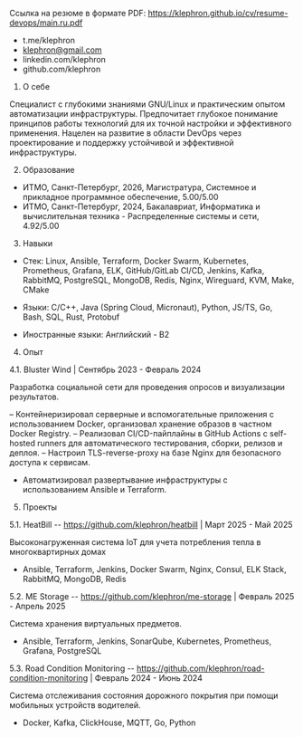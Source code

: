 Ссылка на резюме в формате PDF: https://klephron.github.io/cv/resume-devops/main.ru.pdf

- t.me/klephron
- klephron@gmail.com
- linkedin.com/klephron
- github.com/klephron

1. О себе

Специалист с глубокими знаниями GNU/Linux и практическим опытом автоматизации инфраструктуры. Предпочитает глубокое понимание принципов работы технологий для их точной настройки и эффективного применения. Нацелен на развитие в области DevOps через проектирование и поддержку устойчивой и эффективной инфраструктуры.

2. Образование

- ИТМО, Санкт-Петербург, 2026, Магистратура, Системное и прикладное программное обеспечение, 5.00/5.00
- ИТМО, Санкт-Петербург, 2024, Бакалавриат, Информатика и вычислительная техника - Распределенные системы и сети, 4.92/5.00

3. Навыки

- Стек: Linux, Ansible, Terraform, Docker Swarm, Kubernetes, Prometheus, Grafana, ELK, GitHub/GitLab CI/CD, Jenkins, Kafka, RabbitMQ, PostgreSQL, MongoDB, Redis, Nginx, Wireguard, KVM, Make, CMake

- Языки: C/C++, Java (Spring Cloud, Micronaut), Python, JS/TS, Go, Bash, SQL, Rust, Protobuf

- Иностранные языки: Английский - B2

4. Опыт

4.1. Bluster Wind | Сентябрь 2023 - Февраль 2024

Разработка социальной сети для проведения опросов и визуализации результатов.

– Контейнеризировал серверные и вспомогательные приложения с использованием Docker, организовал хранение образов в частном Docker Registry.
– Реализовал CI/CD-пайплайны в GitHub Actions с self-hosted runners для автоматического тестирования, сборки, релизов и деплоя.
– Настроил TLS-reverse-proxy на базе Nginx для безопасного доступа к сервисам.
- Автоматизировал развертывание инфраструктуры с использованием Ansible и Terraform.

5. Проекты

5.1. HeatBill -- https://github.com/klephron/heatbill | Март 2025 - Май 2025

Высоконагруженная система IoT для учета потребления тепла в многоквартирных домах

- Ansible, Terraform, Jenkins, Docker Swarm, Nginx, Consul, ELK Stack, RabbitMQ, MongoDB, Redis


5.2. ME Storage -- https://github.com/klephron/me-storage | Февраль 2025 - Апрель 2025

Система хранения виртуальных предметов.

- Ansible, Terraform, Jenkins, SonarQube, Kubernetes, Prometheus, Grafana, PostgreSQL


5.3. Road Condition Monitoring -- https://github.com/klephron/road-condition-monitoring | Февраль 2024 - Июнь 2024

Система отслеживания состояния дорожного покрытия при помощи мобильных устройств водителей.

- Docker, Kafka, ClickHouse, MQTT, Go, Python
